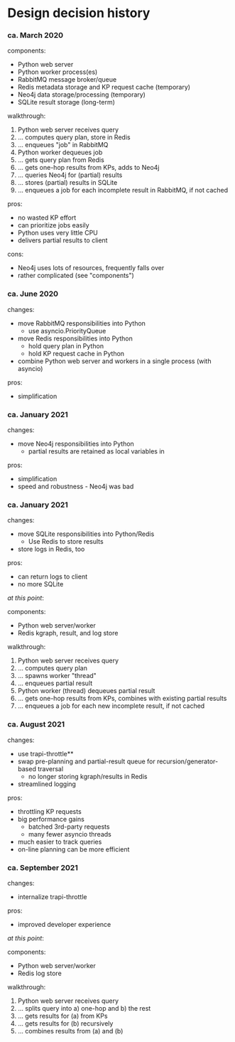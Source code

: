 # Design decision history

### ca. March 2020

components:
* Python web server
* Python worker process(es)
* RabbitMQ message broker/queue
* Redis metadata storage and KP request cache (temporary)
* Neo4j data storage/processing (temporary)
* SQLite result storage (long-term)

walkthrough:
1. Python web server receives query
1. ... computes query plan, store in Redis
1. ... enqueues "job" in RabbitMQ
1. Python worker dequeues job
1. ... gets query plan from Redis
1. ... gets one-hop results from KPs, adds to Neo4j
1. ... queries Neo4j for (partial) results
1. ... stores (partial) results in SQLite
1. ... enqueues a job for each incomplete result in RabbitMQ, if not cached

pros:
* no wasted KP effort
* can prioritize jobs easily
* Python uses very little CPU
* delivers partial results to client

cons:
* Neo4j uses lots of resources, frequently falls over
* rather complicated (see "components")

### ca. June 2020

changes:
* move RabbitMQ responsibilities into Python
  * use asyncio.PriorityQueue
* move Redis responsibilities into Python
  * hold query plan in Python
  * hold KP request cache in Python
* combine Python web server and workers in a single process (with asyncio)

pros:
* simplification

### ca. January 2021

changes:
* move Neo4j responsibilities into Python
  * partial results are retained as local variables in 

pros:
* simplification
* speed and robustness - Neo4j was bad

### ca. January 2021

changes:
* move SQLite responsibilities into Python/Redis
  * Use Redis to store results
* store logs in Redis, too 

pros:
* can return logs to client
* no more SQLite

_at this point_:

components:
* Python web server/worker
* Redis kgraph, result, and log store

walkthrough:
1. Python web server receives query
1. ... computes query plan
1. ... spawns worker "thread"
1. ... enqueues partial result
1. Python worker (thread) dequeues partial result
1. ... gets one-hop results from KPs, combines with existing partial results
1. ... enqueues a job for each new incomplete result, if not cached

### ca. August 2021

changes:
* use trapi-throttle**
* swap pre-planning and partial-result queue for recursion/generator-based traversal
  * no longer storing kgraph/results in Redis
* streamlined logging

pros:
* throttling KP requests
* big performance gains
  * batched 3rd-party requests
  * many fewer asyncio threads
* much easier to track queries
* on-line planning can be more efficient

### ca. September 2021

changes:
* internalize trapi-throttle

pros:
* improved developer experience

_at this point_:

components:
* Python web server/worker
* Redis log store

walkthrough:
1. Python web server receives query
1. ... splits query into a) one-hop and b) the rest
1. ... gets results for (a) from KPs
1. ... gets results for (b) recursively
1. ... combines results from (a) and (b)
